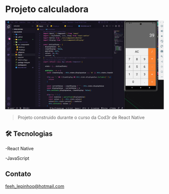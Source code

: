 # Projeto calculadora

![preview](./assets/calculator.png)

> Projeto construido durante o curso da Cod3r de React Native



## 🛠️ Tecnologias

-React Native

-JavaScript

## Contato

feeh_lepinhoo@hotmail.com